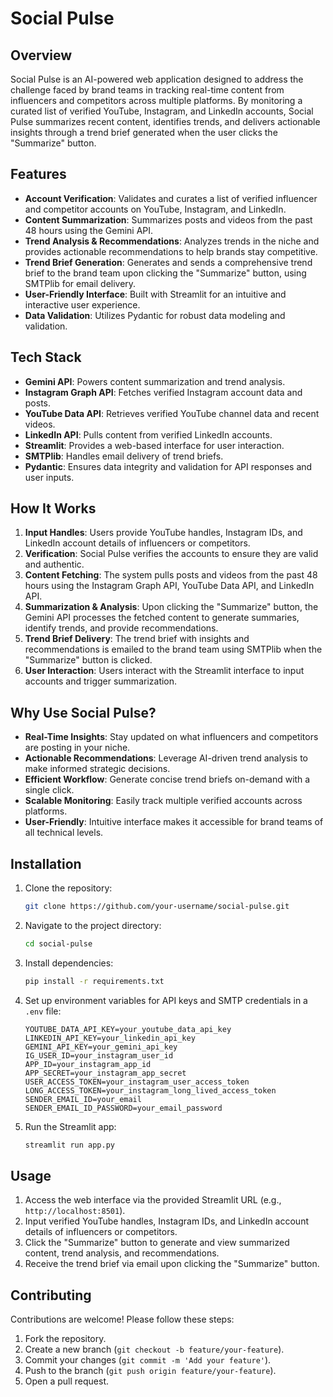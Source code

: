 # Social Pulse

## Overview
Social Pulse is an AI-powered web application designed to address the challenge faced by brand teams in tracking real-time content from influencers and competitors across multiple platforms. By monitoring a curated list of verified YouTube, Instagram, and LinkedIn accounts, Social Pulse summarizes recent content, identifies trends, and delivers actionable insights through a trend brief generated when the user clicks the "Summarize" button.

## Features
- **Account Verification**: Validates and curates a list of verified influencer and competitor accounts on YouTube, Instagram, and LinkedIn.
- **Content Summarization**: Summarizes posts and videos from the past 48 hours using the Gemini API.
- **Trend Analysis & Recommendations**: Analyzes trends in the niche and provides actionable recommendations to help brands stay competitive.
- **Trend Brief Generation**: Generates and sends a comprehensive trend brief to the brand team upon clicking the "Summarize" button, using SMTPlib for email delivery.
- **User-Friendly Interface**: Built with Streamlit for an intuitive and interactive user experience.
- **Data Validation**: Utilizes Pydantic for robust data modeling and validation.

## Tech Stack
- **Gemini API**: Powers content summarization and trend analysis.
- **Instagram Graph API**: Fetches verified Instagram account data and posts.
- **YouTube Data API**: Retrieves verified YouTube channel data and recent videos.
- **LinkedIn API**: Pulls content from verified LinkedIn accounts.
- **Streamlit**: Provides a web-based interface for user interaction.
- **SMTPlib**: Handles email delivery of trend briefs.
- **Pydantic**: Ensures data integrity and validation for API responses and user inputs.

## How It Works
1. **Input Handles**: Users provide YouTube handles, Instagram IDs, and LinkedIn account details of influencers or competitors.
2. **Verification**: Social Pulse verifies the accounts to ensure they are valid and authentic.
3. **Content Fetching**: The system pulls posts and videos from the past 48 hours using the Instagram Graph API, YouTube Data API, and LinkedIn API.
4. **Summarization & Analysis**: Upon clicking the "Summarize" button, the Gemini API processes the fetched content to generate summaries, identify trends, and provide recommendations.
5. **Trend Brief Delivery**: The trend brief with insights and recommendations is emailed to the brand team using SMTPlib when the "Summarize" button is clicked.
6. **User Interaction**: Users interact with the Streamlit interface to input accounts and trigger summarization.

## Why Use Social Pulse?
- **Real-Time Insights**: Stay updated on what influencers and competitors are posting in your niche.
- **Actionable Recommendations**: Leverage AI-driven trend analysis to make informed strategic decisions.
- **Efficient Workflow**: Generate concise trend briefs on-demand with a single click.
- **Scalable Monitoring**: Easily track multiple verified accounts across platforms.
- **User-Friendly**: Intuitive interface makes it accessible for brand teams of all technical levels.

## Installation
1. Clone the repository:
   ```bash
   git clone https://github.com/your-username/social-pulse.git
   ```
2. Navigate to the project directory:
   ```bash
   cd social-pulse
   ```
3. Install dependencies:
   ```bash
   pip install -r requirements.txt
   ```
4. Set up environment variables for API keys and SMTP credentials in a `.env` file:
   ```plaintext
   YOUTUBE_DATA_API_KEY=your_youtube_data_api_key
   LINKEDIN_API_KEY=your_linkedin_api_key
   GEMINI_API_KEY=your_gemini_api_key
   IG_USER_ID=your_instagram_user_id
   APP_ID=your_instagram_app_id
   APP_SECRET=your_instagram_app_secret
   USER_ACCESS_TOKEN=your_instagram_user_access_token
   LONG_ACCESS_TOKEN=your_instagram_long_lived_access_token
   SENDER_EMAIL_ID=your_email
   SENDER_EMAIL_ID_PASSWORD=your_email_password
   ```
5. Run the Streamlit app:
   ```bash
   streamlit run app.py
   ```

## Usage
1. Access the web interface via the provided Streamlit URL (e.g., `http://localhost:8501`).
2. Input verified YouTube handles, Instagram IDs, and LinkedIn account details of influencers or competitors.
3. Click the "Summarize" button to generate and view summarized content, trend analysis, and recommendations.
4. Receive the trend brief via email upon clicking the "Summarize" button.

## Contributing
Contributions are welcome! Please follow these steps:
1. Fork the repository.
2. Create a new branch (`git checkout -b feature/your-feature`).
3. Commit your changes (`git commit -m 'Add your feature'`).
4. Push to the branch (`git push origin feature/your-feature`).
5. Open a pull request.